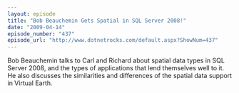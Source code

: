 ```yaml
---
layout: episode
title: "Bob Beauchemin Gets Spatial in SQL Server 2008!"
date: "2009-04-14"
episode_number: "437"
episode_url: "http://www.dotnetrocks.com/default.aspx?ShowNum=437"
---
```


Bob Beauchemin talks to Carl and Richard about spatial data types in SQL Server 2008, and the types of applications that lend themselves well to it. He also discusses the similarities and differences of the spatial data support in Virtual Earth.
